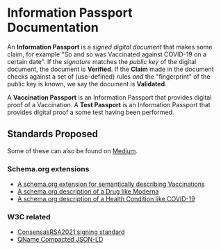 # Information Passport Documentation

An **Information Passport** is a _signed digital document_ that makes some claim,
for example "So and so was Vaccinated against COVID-19 on a certain date".
If the _signature_ matches the _public key_ of the digital document, the
document is **Verified**.
If the **Claim** made in the document checks against a set of (use-defined) rules
_and_ the "fingerprint" of the public key is known, we say the document is
**Validated**.

A **Vaccination Passport** is an Information Passport that 
provides digital proof of a Vaccination.
A **Test Passport** is an Information Passport that provides
digital proof a some test having been performed.

## Standards Proposed

Some of these can also be found on [Medium](https://dpjanes.medium.com/).

### Schema.org extensions

* [A schema.org extension for semantically describing Vaccinations](Vaccination.md) 
* [A schema.org description of a Drug like Moderna](Drug-Moderna.md) 
* [A schema.org description of a Health Condition like COVID-19](HealthCondition-COVID.md) 

### W3C related

* [ConsensasRSA2021 signing standard](Signing.md)
* [QName Compacted JSON-LD](QCompacted.md)
